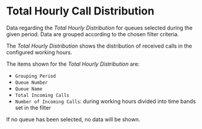 # Total Hourly Call Distribution

Data regarding the *Total Hourly Distribution* for queues
selected during the given period.
Data are grouped according to the chosen filter criteria.

The *Total Hourly Distribution* shows the distribution of 
received calls in the configured working hours.

The items shown for the *Total Hourly Distribution* are:

- `Grouping Period`
- `Queue Number`
- `Queue Name`
- `Total Incoming Calls`
- `Number of Incoming Calls`: during working hours divided into
time bands set in the filter

If no queue has been selected, no data will be shown.
